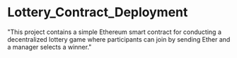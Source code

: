 # Lottery_Contract_Deployment
"This project contains a simple Ethereum smart contract for conducting a decentralized lottery game where participants can join by sending Ether and a manager selects a winner."

